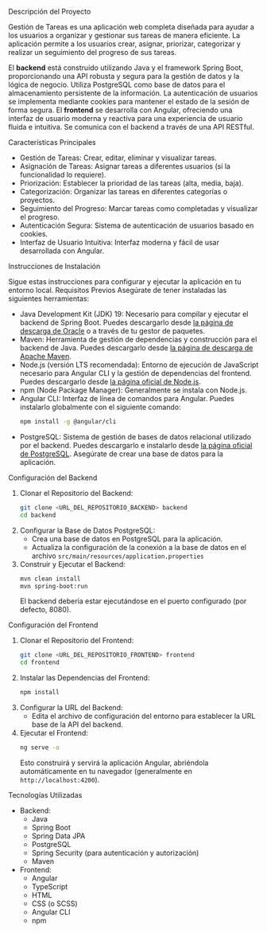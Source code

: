 Descripción del Proyecto

Gestión de Tareas es una aplicación web completa diseñada para ayudar a los usuarios a organizar y gestionar sus tareas de manera eficiente. La aplicación permite a los usuarios crear, asignar, priorizar, categorizar y realizar un seguimiento del progreso de sus tareas.

El **backend** está construido utilizando Java y el framework Spring Boot, proporcionando una API robusta y segura para la gestión de datos y la lógica de negocio. Utiliza PostgreSQL como base de datos para el almacenamiento persistente de la información. La autenticación de usuarios se implementa mediante cookies para mantener el estado de la sesión de forma segura.
El **frontend** se desarrolla con Angular, ofreciendo una interfaz de usuario moderna y reactiva para una experiencia de usuario fluida e intuitiva. Se comunica con el backend a través de una API RESTful.

Características Principales
* Gestión de Tareas: Crear, editar, eliminar y visualizar tareas.
* Asignación de Tareas: Asignar tareas a diferentes usuarios (si la funcionalidad lo requiere).
* Priorización: Establecer la prioridad de las tareas (alta, media, baja).
* Categorización: Organizar las tareas en diferentes categorías o proyectos.
* Seguimiento del Progreso: Marcar tareas como completadas y visualizar el progreso.
* Autenticación Segura: Sistema de autenticación de usuarios basado en cookies.
* Interfaz de Usuario Intuitiva: Interfaz moderna y fácil de usar desarrollada con Angular.

Instrucciones de Instalación

Sigue estas instrucciones para configurar y ejecutar la aplicación en tu entorno local.
Requisitos Previos
Asegúrate de tener instaladas las siguientes herramientas:
* Java Development Kit (JDK) 19: Necesario para compilar y ejecutar el backend de Spring Boot. Puedes descargarlo desde [la página de descarga de Oracle](https://www.oracle.com/java/technologies/javase-jdk19-archive-downloads.html) o a través de tu gestor de paquetes.
* Maven: Herramienta de gestión de dependencias y construcción para el backend de Java. Puedes descargarlo desde [la página de descarga de Apache Maven](https://maven.apache.org/download.cgi).
* Node.js (versión LTS recomendada): Entorno de ejecución de JavaScript necesario para Angular CLI y la gestión de dependencias del frontend. Puedes descargarlo desde [la página oficial de Node.js](https://nodejs.org/).
* npm (Node Package Manager): Generalmente se instala con Node.js.
* Angular CLI: Interfaz de línea de comandos para Angular. Puedes instalarlo globalmente con el siguiente comando:
    ```bash
    npm install -g @angular/cli
    ```
* PostgreSQL: Sistema de gestión de bases de datos relacional utilizado por el backend. Puedes descargarlo e instalarlo desde [la página oficial de PostgreSQL](https://www.postgresql.org/download/). Asegúrate de crear una base de datos para la aplicación.

Configuración del Backend
1.  Clonar el Repositorio del Backend:
    ```bash
    git clone <URL_DEL_REPOSITORIO_BACKEND> backend
    cd backend
    ```
2.  Configurar la Base de Datos PostgreSQL:
    * Crea una base de datos en PostgreSQL para la aplicación.
    * Actualiza la configuración de la conexión a la base de datos en el archivo `src/main/resources/application.properties`
3.  Construir y Ejecutar el Backend:
    ```bash
    mvn clean install
    mvn spring-boot:run
    ```
    El backend debería estar ejecutándose en el puerto configurado (por defecto, 8080).

Configuración del Frontend

1.  Clonar el Repositorio del Frontend:
    ```bash
    git clone <URL_DEL_REPOSITORIO_FRONTEND> frontend
    cd frontend
    ```
2.  Instalar las Dependencias del Frontend:
    ```bash
    npm install
    ```
3.  Configurar la URL del Backend:
    * Edita el archivo de configuración del entorno para establecer la URL base de la API del backend.
4.  Ejecutar el Frontend:
    ```bash
    ng serve -o
    ```
    Esto construirá y servirá la aplicación Angular, abriéndola automáticamente en tu navegador (generalmente en `http://localhost:4200`).

Tecnologías Utilizadas

* Backend:
    * Java
    * Spring Boot
    * Spring Data JPA
    * PostgreSQL
    * Spring Security (para autenticación y autorización)
    * Maven
* Frontend:
    * Angular
    * TypeScript
    * HTML
    * CSS (o SCSS)
    * Angular CLI
    * npm
